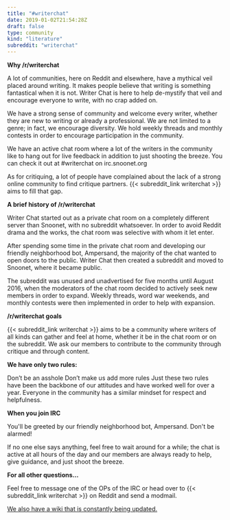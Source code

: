 ```yaml
---
title: "#writerchat"
date: 2019-01-02T21:54:28Z
draft: false
type: community
kind: "literature"
subreddit: "writerchat"
---
```


**Why /r/writerchat**

A lot of communities, here on Reddit and elsewhere, have a mythical veil placed around writing. It makes people believe that writing is something fantastical when it is not. Writer Chat is here to help de-mystify that veil and encourage everyone to write, with no crap added on.

We have a strong sense of community and welcome every writer, whether they are new to writing or already a professional. We are not limited to a genre; in fact, we encourage diversity. We hold weekly threads and monthly contests in order to encourage participation in the community.

We have an active chat room where a lot of the writers in the community like to hang out for live feedback in addition to just shooting the breeze. You can check it out at #writerchat on irc.snoonet.org

As for critiquing, a lot of people have complained about the lack of a strong online community to find critique partners. {{< subreddit_link writerchat >}} aims to fill that gap.

**A brief history of /r/writerchat**

Writer Chat started out as a private chat room on a completely different server than Snoonet, with no subreddit whatsoever. In order to avoid Reddit drama and the works, the chat room was selective with whom it let enter.

After spending some time in the private chat room and developing our friendly neighborhood bot, Ampersand, the majority of the chat wanted to open doors to the public. Writer Chat then created a subreddit and moved to Snoonet, where it became public.

The subreddit was unused and unadvertised for five months until August 2016, when the moderators of the chat room decided to actively seek new members in order to expand. Weekly threads, word war weekends, and monthly contests were then implemented in order to help with expansion.

**/r/writerchat goals**

{{< subreddit_link writerchat >}} aims to be a community where writers of all kinds can gather and feel at home, whether it be in the chat room or on the subreddit. We ask our members to contribute to the community through critique and through content.

**We have only two rules:**

Don’t be an asshole
Don’t make us add more rules
Just these two rules have been the backbone of our attitudes and have worked well for over a year. Everyone in the community has a similar mindset for respect and helpfulness.

**When you join IRC**

You'll be greeted by our friendly neighborhood bot, Ampersand. Don't be alarmed!

If no one else says anything, feel free to wait around for a while; the chat is active at all hours of the day and our members are always ready to help, give guidance, and just shoot the breeze.

**For all other questions...**

Feel free to message one of the OPs of the IRC or head over to {{< subreddit_link writerchat >}} on Reddit and send a modmail.

<a href="https://www.reddit.com/r/writerchat/wiki/index">We also have a wiki that is constantly being updated.</a>

